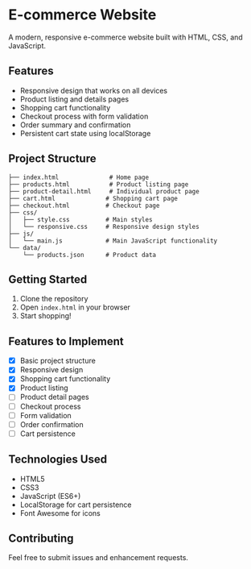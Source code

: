 # E-commerce Website

A modern, responsive e-commerce website built with HTML, CSS, and JavaScript.

## Features

- Responsive design that works on all devices
- Product listing and details pages
- Shopping cart functionality
- Checkout process with form validation
- Order summary and confirmation
- Persistent cart state using localStorage

## Project Structure

```
├── index.html              # Home page
├── products.html           # Product listing page
├── product-detail.html     # Individual product page
├── cart.html              # Shopping cart page
├── checkout.html          # Checkout page
├── css/
│   ├── style.css          # Main styles
│   └── responsive.css     # Responsive design styles
├── js/
│   └── main.js            # Main JavaScript functionality
└── data/
    └── products.json      # Product data
```

## Getting Started

1. Clone the repository
2. Open `index.html` in your browser
3. Start shopping!

## Features to Implement

- [x] Basic project structure
- [x] Responsive design
- [x] Shopping cart functionality
- [x] Product listing
- [ ] Product detail pages
- [ ] Checkout process
- [ ] Form validation
- [ ] Order confirmation
- [ ] Cart persistence

## Technologies Used

- HTML5
- CSS3
- JavaScript (ES6+)
- LocalStorage for cart persistence
- Font Awesome for icons

## Contributing

Feel free to submit issues and enhancement requests. 